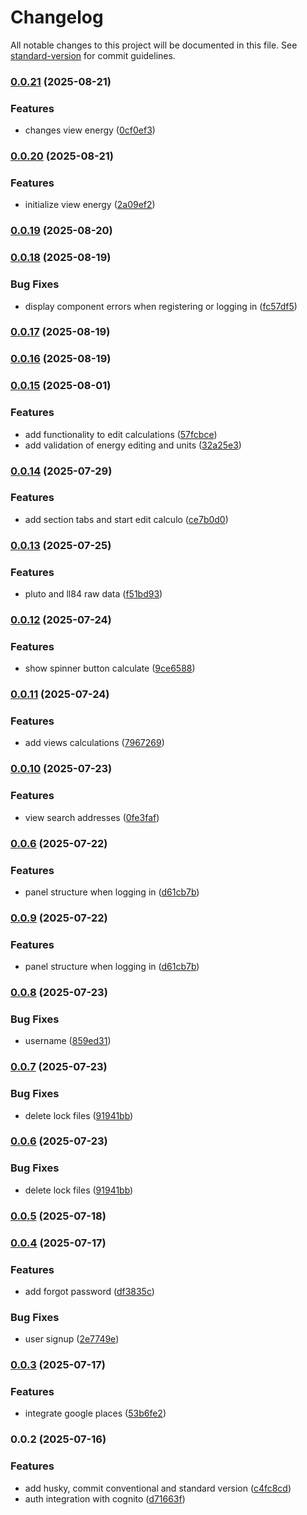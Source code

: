 # Changelog

All notable changes to this project will be documented in this file. See [standard-version](https://github.com/conventional-changelog/standard-version) for commit guidelines.

### [0.0.21](https://github.com/EDKSolutions/EnergyInsight/compare/v0.0.20...v0.0.21) (2025-08-21)


### Features

* changes view energy ([0cf0ef3](https://github.com/EDKSolutions/EnergyInsight/commit/0cf0ef356fcc703f9c48a388c4957be93c67a17b))

### [0.0.20](https://github.com/EDKSolutions/EnergyInsight/compare/v0.0.19...v0.0.20) (2025-08-21)


### Features

* initialize view energy ([2a09ef2](https://github.com/EDKSolutions/EnergyInsight/commit/2a09ef2804fd32e12622674688b9e2474720052a))

### [0.0.19](https://github.com/EDKSolutions/EnergyInsight/compare/v0.0.18...v0.0.19) (2025-08-20)

### [0.0.18](https://github.com/EDKSolutions/EnergyInsight/compare/v0.0.17...v0.0.18) (2025-08-19)


### Bug Fixes

* display component errors when registering or logging in ([fc57df5](https://github.com/EDKSolutions/EnergyInsight/commit/fc57df51e9e8b6c26a8183d091504c2bbb8ba637))

### [0.0.17](https://github.com/EDKSolutions/EnergyInsight/compare/v0.0.15...v0.0.17) (2025-08-19)

### [0.0.16](https://github.com/EDKSolutions/EnergyInsight/compare/v0.0.15...v0.0.16) (2025-08-19)

### [0.0.15](https://github.com/EDKSolutions/EnergyInsight/compare/v0.0.14...v0.0.15) (2025-08-01)


### Features

* add functionality to edit calculations ([57fcbce](https://github.com/EDKSolutions/EnergyInsight/commit/57fcbcec4b9e4e43455de91a3d2c0b46b84e1475))
* add validation of energy editing and units ([32a25e3](https://github.com/EDKSolutions/EnergyInsight/commit/32a25e3755ebf6ad01e9c4154e2b1a51038c2ca2))

### [0.0.14](https://github.com/EDKSolutions/EnergyInsight/compare/v0.0.13...v0.0.14) (2025-07-29)


### Features

* add section tabs and start edit calculo ([ce7b0d0](https://github.com/EDKSolutions/EnergyInsight/commit/ce7b0d083b5104ff9f0ad69705da2d76007d8a43))

### [0.0.13](https://github.com/EDKSolutions/EnergyInsight/compare/v0.0.12...v0.0.13) (2025-07-25)


### Features

* pluto and ll84 raw data ([f51bd93](https://github.com/EDKSolutions/EnergyInsight/commit/f51bd9346dab864427f09bba6eff70b599bdc956))

### [0.0.12](https://github.com/EDKSolutions/EnergyInsight/compare/v0.0.11...v0.0.12) (2025-07-24)


### Features

* show spinner button calculate ([9ce6588](https://github.com/EDKSolutions/EnergyInsight/commit/9ce6588b4420ab06799176ecc910e121876b67bc))

### [0.0.11](https://github.com/EDKSolutions/EnergyInsight/compare/v0.0.10...v0.0.11) (2025-07-24)


### Features

* add views calculations ([7967269](https://github.com/EDKSolutions/EnergyInsight/commit/7967269186661bb1e909f06de5a73a7314a3cb52))

### [0.0.10](https://github.com/EDKSolutions/EnergyInsight/compare/v0.0.8...v0.0.10) (2025-07-23)


### Features

* view search addresses ([0fe3faf](https://github.com/EDKSolutions/EnergyInsight/commit/0fe3faf1a2712d940a760a45e6ed15f074e70d79))

### [0.0.6](https://github.com/EDKSolutions/EnergyInsight/compare/v0.0.5...v0.0.6) (2025-07-22)


### Features

* panel structure when logging in ([d61cb7b](https://github.com/EDKSolutions/EnergyInsight/commit/d61cb7be5fac98a8f0bb61e61a0fc56ed4023070))

### [0.0.9](https://github.com/EDKSolutions/EnergyInsight/compare/v0.0.5...v0.0.6) (2025-07-22)


### Features

* panel structure when logging in ([d61cb7b](https://github.com/EDKSolutions/EnergyInsight/commit/d61cb7be5fac98a8f0bb61e61a0fc56ed4023070))

### [0.0.8](https://github.com/EDKSolutions/EnergyInsight/compare/v0.0.7...v0.0.8) (2025-07-23)


### Bug Fixes

* username ([859ed31](https://github.com/EDKSolutions/EnergyInsight/commit/859ed3139b8704fdfba9b07a45595ef76ededd3b))

### [0.0.7](https://github.com/EDKSolutions/EnergyInsight/compare/v0.0.5...v0.0.7) (2025-07-23)


### Bug Fixes

* delete lock files ([91941bb](https://github.com/EDKSolutions/EnergyInsight/commit/91941bbaea870495a7b66e68d360634499e7ee14))

### [0.0.6](https://github.com/EDKSolutions/EnergyInsight/compare/v0.0.5...v0.0.6) (2025-07-23)


### Bug Fixes

* delete lock files ([91941bb](https://github.com/EDKSolutions/EnergyInsight/commit/91941bbaea870495a7b66e68d360634499e7ee14))

### [0.0.5](https://github.com/EDKSolutions/EnergyInsight/compare/v0.0.4...v0.0.5) (2025-07-18)

### [0.0.4](https://github.com/EDKSolutions/EnergyInsight/compare/v0.0.3...v0.0.4) (2025-07-17)


### Features

* add forgot password ([df3835c](https://github.com/EDKSolutions/EnergyInsight/commit/df3835c1f9d8d73f817b27a5ca91e57c8764852c))


### Bug Fixes

* user signup ([2e7749e](https://github.com/EDKSolutions/EnergyInsight/commit/2e7749e0a0f9dcce8bf8cc4902dfabb2317dab2a))

### [0.0.3](https://github.com/EDKSolutions/EnergyInsight/compare/v0.0.2...v0.0.3) (2025-07-17)


### Features

* integrate google places ([53b6fe2](https://github.com/EDKSolutions/EnergyInsight/commit/53b6fe275bd002ca730c8b656c8fe20117ea2c5e))

### 0.0.2 (2025-07-16)


### Features

* add husky, commit conventional and standard version ([c4fc8cd](https://github.com/EDKSolutions/EnergyInsight/commit/c4fc8cd0cd7dc2ccc3df7f2d0e5255255263e946))
* auth integration with cognito ([d71663f](https://github.com/EDKSolutions/EnergyInsight/commit/d71663ff33071823c6021c52c7155c472b0fe8a9))

